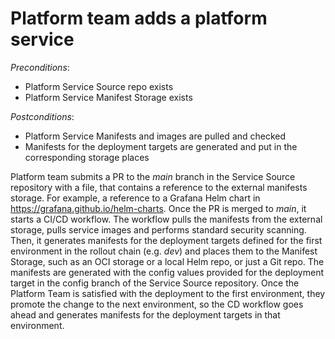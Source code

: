 # Platform team adds a platform service

*Preconditions*:

- Platform Service Source repo exists
- Platform Service Manifest Storage exists

*Postconditions*:

- Platform Service Manifests and images are pulled and checked
- Manifests for the deployment targets are generated and put in the corresponding storage places 

Platform team submits a PR to the *main* branch in the Service Source repository with a file, that contains a reference to the external manifests storage. For example, a reference to a Grafana Helm chart in https://grafana.github.io/helm-charts. Once the PR is merged to *main*, it starts a CI/CD workflow. The workflow pulls the manifests from the external storage, pulls service images and performs standard security scanning. Then, it generates manifests for the deployment targets defined for the first environment in the rollout chain (e.g. *dev*) and places them to the Manifest Storage, such as an OCI storage or a local Helm repo, or just a Git repo. The manifests are generated with the config values provided for the deployment target in the config branch of the Service Source repository. Once the Platform Team is satisfied with the deployment to the first environment, they promote the change to the next environment, so the CD workflow goes ahead and generates manifests for the deployment targets in that environment.     
